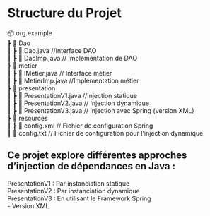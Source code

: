 #  Structure du Projet  

📦 org.example <br> 
 ┣ 📂 Dao <br> 
 ┃ ┣ 📜 Dao.java          //Interface DAO    <br> 
 ┃ ┣ 📜 DaoImp.java       // Implémentation de DAO    <br> 
 ┣ 📂 metier   <br> 
 ┃ ┣ 📜 IMetier.java      // Interface métier   <br> 
 ┃ ┣ 📜 MetierImp.java    //Implémentation métier   <br> 
 ┣ 📂 presentation  <br> 
 ┃ ┣ 📜 PresentationV1.java  //Injection statique   <br> 
 ┃ ┣ 📜 PresentationV2.java  // Injection dynamique   <br> 
 ┃ ┣ 📜 PresentationV3.java  // Injection avec Spring (version XML)   <br> 
 ┣ 📂 resources  <br> 
 ┃ ┣ 📜 config.xml         // Fichier de configuration Spring    <br> 
 ┃ 📜 config.txt         // Fichier de configuration pour l'injection dynamique    <br> 





##  Ce projet explore différentes approches d’injection de dépendances en Java :  <br> 

PresentationV1 : Par instanciation statique  <br> 
PresentationV2 : Par instanciation dynamique  <br> 
PresentationV3 :  En utilisant le Framework Spring  <br> 
                 - Version XML  <br> 

